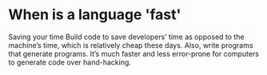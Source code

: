 # When is a language 'fast'

Saving your time
Build code to save developers’ time as opposed to the machine’s time, which is relatively cheap these days. Also, write programs that generate programs. It’s much faster and less error-prone for computers to generate code over hand-hacking.
